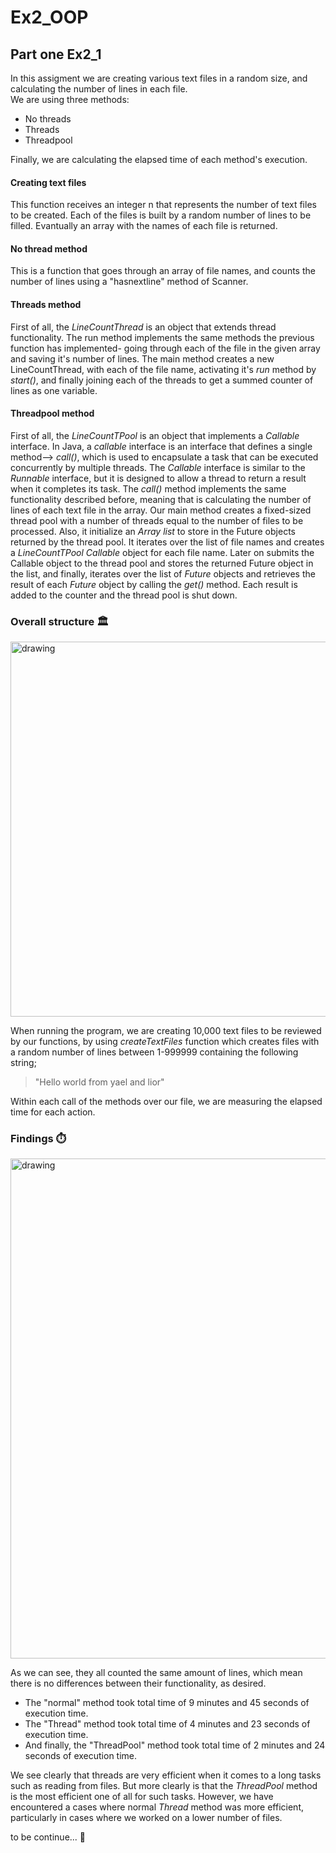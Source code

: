 # Ex2_OOP
## Part one Ex2_1 

In this assigment we are creating various text files in a random size, and calculating the number of lines in each file.  
We are using three methods:
  - No threads
  - Threads
  - Threadpool 
 
Finally, we are calculating the elapsed time of each method's execution.
#### Creating text files
This function receives an integer n that represents the number of text files to be created. 
Each of the files is built by a random number of lines to be filled. Evantually an array with the names of each file is returned. 

#### No thread method
This is a function that goes through an array of file names, and counts the number of lines using a "hasnextline" method of Scanner.

#### Threads method
First of all, the _LineCountThread_ is an object that extends thread functionality. The run method implements the same methods the previous function has implemented- going through each of the file in the given array and saving it's number of lines. 
The main method creates a new LineCountThread, with each of the file name, activating it's _run_ method by _start()_, and finally joining each of the threads to get a summed counter of lines as one variable. 

#### Threadpool method
First of all, the _LineCountTPool_ is an object that implements a _Callable_ interface.
In Java, a _callable_ interface is an interface that defines a single method--> _call()_, which is used to encapsulate a task that can be executed concurrently by multiple threads. 
The _Callable_ interface is similar to the _Runnable_ interface, but it is designed to allow a thread to return a result when it completes its task.
The _call()_ method implements the same functionality described before, meaning that is calculating the number of lines of each text file in the array. 
Our main method creates a fixed-sized thread pool with a number of threads equal to the number of files to be processed. Also, it initialize an _Array list_ to store in the Future objects returned by the thread pool. It iterates over the list of file names and creates a _LineCountTPool Callable_ object for each file name. Later on submits the Callable object to the thread pool and stores the returned Future object in the list, and finally, iterates over the list of _Future_ objects and retrieves the result of each _Future_ object by calling the _get()_ method. Each result is added to the counter and the thread pool is shut down. 

### Overall structure :classical_building:

<img src="https://user-images.githubusercontent.com/118935583/211159843-93fcb1e8-cb78-4af6-80e4-6294859ccd24.png" alt="drawing" width="600"/>


When running the program, we are creating 10,000 text files to be reviewed by our functions, by using _createTextFiles_ function which creates files with a random number of lines between 1-999999 containing the following string;
> "Hello world from yael and lior" 

Within each call of the methods over our file, we are measuring the elapsed time for each action. 

### Findings :stopwatch:

<img src="https://user-images.githubusercontent.com/118935583/211162212-bcb84e8f-b0f6-489c-a1a5-d8856cbb11c2.png" alt="drawing" width="800"/>

As we can see, they all counted the same amount of lines, which mean there is no differences between their functionality, as desired. 
* The "normal" method took total time of 9 minutes and 45 seconds of execution time. 
* The "Thread" method took total time of 4 minutes and 23 seconds of execution time.
* And finally, the "ThreadPool" method took total time of 2 minutes and 24 seconds of execution time. 

We see clearly that threads are very efficient when it comes to a long tasks such as reading from files. 
But more clearly is that the _ThreadPool_ method is the most efficient one of all for such tasks. However, we have encountered a cases where normal _Thread_ method was more efficient, particularly in cases where we worked on a lower number of files. 

to be continue...	:zombie:

 
